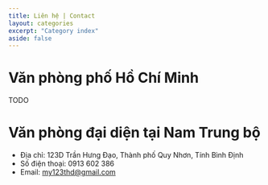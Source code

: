```yaml
---
title: Liên hệ | Contact
layout: categories
excerpt: "Category index"
aside: false
---
```


# Văn phòng phố Hồ Chí Minh

TODO

# Văn phòng đại diện tại Nam Trung bộ

* Địa chỉ: 123D Trần Hưng Đạo, Thành phố Quy Nhơn, Tính Bình Định
* Số điện thoại: 0913 602 386
* Email: my123thd@gmail.com
